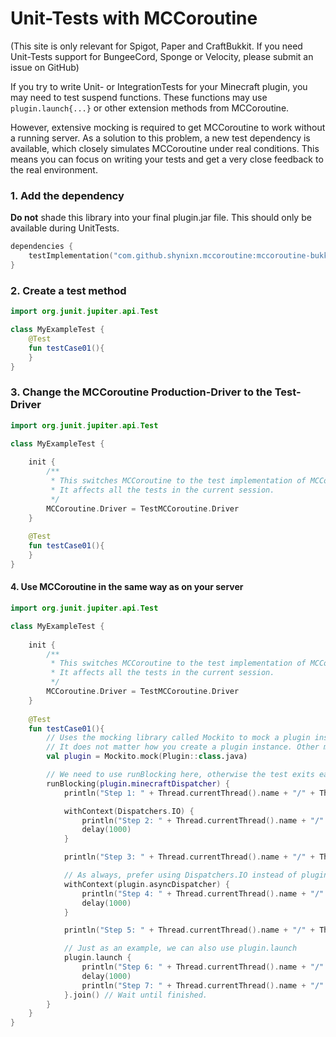 # Unit-Tests with MCCoroutine

(This site is only relevant for Spigot, Paper and CraftBukkit. If you need Unit-Tests support for BungeeCord, Sponge or
Velocity, please submit an issue on GitHub)

If you try to write Unit- or IntegrationTests for your Minecraft plugin, you may need to test suspend functions. These
functions
may use ``plugin.launch{...}`` or other extension methods from MCCoroutine.

However, extensive mocking is required to get MCCoroutine to work without a running server. As a solution to this
problem, a new test dependency is available, which
closely simulates MCCoroutine under real conditions. This means you can focus on writing your tests and get a very close
feedback to the real environment.

### 1. Add the dependency

**Do not** shade this library into your final plugin.jar file. This should only be available during UnitTests.

```kotlin
dependencies {
    testImplementation("com.github.shynixn.mccoroutine:mccoroutine-bukkit-test:2.15.0")
}
```

### 2. Create a test method

```kotlin
import org.junit.jupiter.api.Test

class MyExampleTest {
    @Test
    fun testCase01(){
    }
}
```

### 3. Change the MCCoroutine Production-Driver to the Test-Driver


```kotlin
import org.junit.jupiter.api.Test

class MyExampleTest {
    
    init {
        /**
         * This switches MCCoroutine to the test implementation of MCCoroutine.
         * It affects all the tests in the current session.
         */
        MCCoroutine.Driver = TestMCCoroutine.Driver
    }
    
    @Test
    fun testCase01(){
    }
}
```

#### 4. Use MCCoroutine in the same way as on your server

```kotlin
import org.junit.jupiter.api.Test

class MyExampleTest {
    
    init {
        /**
         * This switches MCCoroutine to the test implementation of MCCoroutine.
         * It affects all the tests in the current session.
         */
        MCCoroutine.Driver = TestMCCoroutine.Driver
    }
    
    @Test
    fun testCase01(){
        // Uses the mocking library called Mockito to mock a plugin instance.
        // It does not matter how you create a plugin instance. Other mocking libraries work as well.
        val plugin = Mockito.mock(Plugin::class.java)

        // We need to use runBlocking here, otherwise the test exits early
        runBlocking(plugin.minecraftDispatcher) {
            println("Step 1: " + Thread.currentThread().name + "/" + Thread.currentThread().id)

            withContext(Dispatchers.IO) {
                println("Step 2: " + Thread.currentThread().name + "/" + Thread.currentThread().id)
                delay(1000)
            }

            println("Step 3: " + Thread.currentThread().name + "/" + Thread.currentThread().id)

            // As always, prefer using Dispatchers.IO instead of plugin.asyncDispatcher.
            withContext(plugin.asyncDispatcher) {
                println("Step 4: " + Thread.currentThread().name + "/" + Thread.currentThread().id)
                delay(1000)
            }

            println("Step 5: " + Thread.currentThread().name + "/" + Thread.currentThread().id)

            // Just as an example, we can also use plugin.launch
            plugin.launch {
                println("Step 6: " + Thread.currentThread().name + "/" + Thread.currentThread().id)
                delay(1000)
                println("Step 7: " + Thread.currentThread().name + "/" + Thread.currentThread().id)
            }.join() // Wait until finished.
        }
    }
}
```

    







